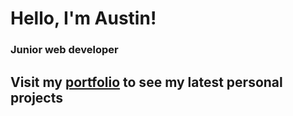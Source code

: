 # Hello, I'm Austin!
### Junior web developer

## Visit my [portfolio](https://austintirrell.github.io/resume) to see my latest personal projects
